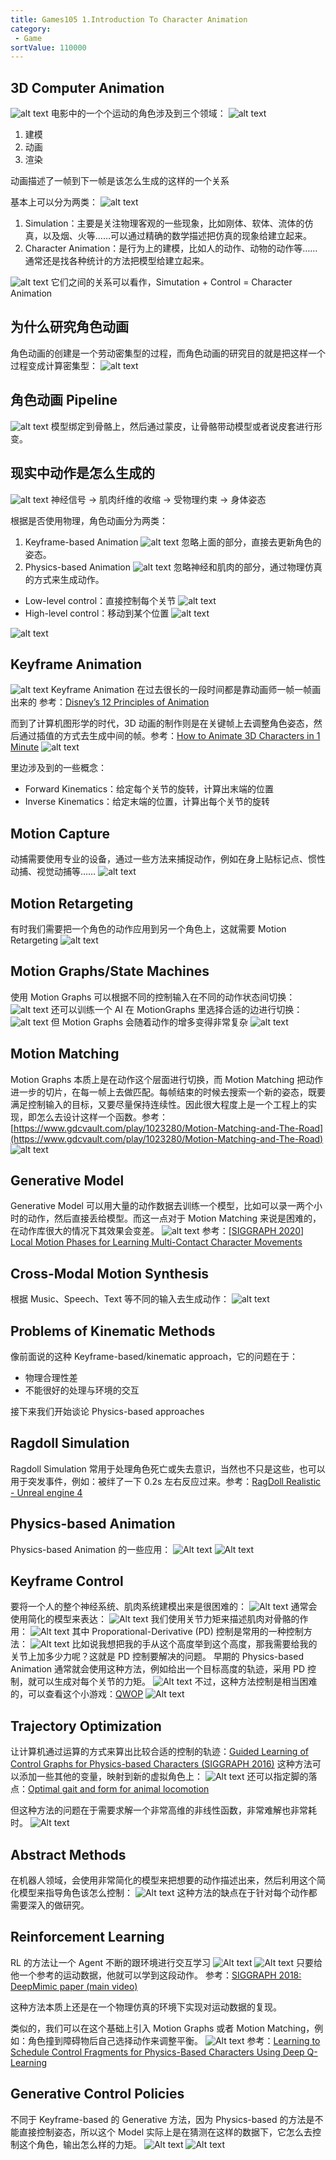 ```yaml
---
title: Games105 1.Introduction To Character Animation
category:
 - Game
sortValue: 110000
---
```


## 3D Computer Animation

![alt text](image-3.png)
电影中的一个个运动的角色涉及到三个领域：
![alt text](image.png)

1. 建模
2. 动画
3. 渲染

动画描述了一帧到下一帧是该怎么生成的这样的一个关系

基本上可以分为两类：
![alt text](image-1.png)

1. Simulation：主要是关注物理客观的一些现象，比如刚体、软体、流体的仿真，以及烟、火等……可以通过精确的数学描述把仿真的现象给建立起来。
2. Character Animation：是行为上的建模，比如人的动作、动物的动作等……通常还是找各种统计的方法把模型给建立起来。

![alt text](image-2.png)
它们之间的关系可以看作，Simutation + Control = Character Animation

## 为什么研究角色动画

角色动画的创建是一个劳动密集型的过程，而角色动画的研究目的就是把这样一个过程变成计算密集型：
![alt text](image-4.png)

## 角色动画 Pipeline

![alt text](image-5.png)
模型绑定到骨骼上，然后通过蒙皮，让骨骼带动模型或者说皮套进行形变。

## 现实中动作是怎么生成的

![alt text](image-6.png)
神经信号 -> 肌肉纤维的收缩 -> 受物理约束 -> 身体姿态

根据是否使用物理，角色动画分为两类：

1. Keyframe-based Animation
   ![alt text](image-7.png)
   忽略上面的部分，直接去更新角色的姿态。
2. Physics-based Animation
   ![alt text](image-8.png)
   忽略神经和肌肉的部分，通过物理仿真的方式来生成动作。

- Low-level control：直接控制每个关节
  ![alt text](image-9.png)
- High-level control：移动到某个位置
  ![alt text](image-10.png)

![alt text](image-11.png)

## Keyframe Animation

![alt text](image-12.png)
Keyframe Animation 在过去很长的一段时间都是靠动画师一帧一帧画出来的
参考：[Disney’s 12 Principles of Animation](https://the12principles.tumblr.com/)

而到了计算机图形学的时代，3D 动画的制作则是在关键帧上去调整角色姿态，然后通过插值的方式去生成中间的帧。参考：[How to Animate 3D Characters in 1 Minute](https://www.youtube.com/watch?v=TjJLIuFKA20)
![alt text](image-13.png)

里边涉及到的一些概念：

- Forward Kinematics：给定每个关节的旋转，计算出末端的位置
- Inverse Kinematics：给定末端的位置，计算出每个关节的旋转

## Motion Capture

动捕需要使用专业的设备，通过一些方法来捕捉动作，例如在身上贴标记点、惯性动捕、视觉动捕等……
![alt text](image-14.png)

## Motion Retargeting

有时我们需要把一个角色的动作应用到另一个角色上，这就需要 Motion Retargeting
![alt text](image-15.png)

## Motion Graphs/State Machines

使用 Motion Graphs 可以根据不同的控制输入在不同的动作状态间切换：
![alt text](image-16.png)
还可以训练一个 AI 在 MotionGraphs 里选择合适的边进行切换：
![alt text](image-17.png)
但 Motion Graphs 会随着动作的增多变得非常复杂
![alt text](image-18.png)

## Motion Matching

Motion Graphs 本质上是在动作这个层面进行切换，而 Motion Matching 把动作进一步的切片，在每一帧上去做匹配。每帧结束的时候去搜索一个新的姿态，既要满足控制输入的目标，又要尽量保持连续性。因此很大程度上是一个工程上的实现，即怎么去设计这样一个函数。参考：[https://www.gdcvault.com/play/1023280/Motion-Matching-and-The-Road](https://www.gdcvault.com/play/1023280/Motion-Matching-and-The-Road)
![alt text](image-19.png)

## Generative Model

Generative Model 可以用大量的动作数据去训练一个模型，比如可以录一两个小时的动作，然后直接丢给模型。而这一点对于 Motion Matching 来说是困难的，在动作库很大的情况下其效果会变差。
![alt text](image-20.png)
参考：[[SIGGRAPH 2020] Local Motion Phases for Learning Multi-Contact Character Movements](https://www.youtube.com/watch?v=Rzj3k3yerDk)

## Cross-Modal Motion Synthesis

根据 Music、Speech、Text 等不同的输入去生成动作：
![alt text](image-21.png)

## Problems of Kinematic Methods

像前面说的这种 Keyframe-based/kinematic approach，它的问题在于：

- 物理合理性差
- 不能很好的处理与环境的交互

接下来我们开始谈论 Physics-based approaches

## Ragdoll Simulation

Ragdoll Simulation 常用于处理角色死亡或失去意识，当然也不只是这些，也可以用于突发事件，例如：被绊了一下 0.2s 左右反应过来。参考：[RagDoll Realistic - Unreal engine 4](https://www.youtube.com/watch?v=4pWBtoGzwwE)

## Physics-based Animation

Physics-based Animation 的一些应用：
![Alt text](image-22.png)
![Alt text](image-23.png)

## Keyframe Control

要将一个人的整个神经系统、肌肉系统建模出来是很困难的：
![Alt text](image-24.png)
通常会使用简化的模型来表达：
![Alt text](image-25.png)
我们使用关节力矩来描述肌肉对骨骼的作用：
![Alt text](image-26.png)
其中 Proporational-Derivative (PD) 控制是常用的一种控制方法：
![Alt text](image-27.png)
比如说我想把我的手从这个高度举到这个高度，那我需要给我的关节上加多少力呢？这就是 PD 控制要解决的问题。
早期的 Physics-based Animation 通常就会使用这种方法，例如给出一个目标高度的轨迹，采用 PD 控制，就可以生成对每个关节的力矩。
![Alt text](image-28.png)
不过，这种方法控制是相当困难的，可以查看这个小游戏：[QWOP](https://www.youtube.com/watch?v=YbYOsE7JyXs)
![Alt text](image-29.png)

## Trajectory Optimization

让计算机通过运算的方式来算出比较合适的控制的轨迹：[Guided Learning of Control Graphs for Physics-based Characters (SIGGRAPH 2016)](https://www.youtube.com/watch?v=QJbCfhRkcyg)
这种方法可以添加一些其他的变量，映射到新的虚拟角色上：
![Alt text](image-30.png)
还可以指定脚的落点：[Optimal gait and form for animal locomotion](https://dl.acm.org/doi/10.1145/1531326.1531366)

但这种方法的问题在于需要求解一个非常高维的非线性函数，非常难解也非常耗时。
![Alt text](image-31.png)

## Abstract Methods

在机器人领域，会使用非常简化的模型来把想要的动作描述出来，然后利用这个简化模型来指导角色该怎么控制：
![Alt text](image-32.png)
这种方法的缺点在于针对每个动作都需要深入的做研究。

## Reinforcement Learning

RL 的方法让一个 Agent 不断的跟环境进行交互学习
![Alt text](image-33.png)
![Alt text](image-34.png)
只要给他一个参考的运动数据，他就可以学到这段动作。
参考：[SIGGRAPH 2018: DeepMimic paper (main video)](https://www.youtube.com/watch?v=vppFvq2quQ0)

这种方法本质上还是在一个物理仿真的环境下实现对运动数据的复现。

类似的，我们可以在这个基础上引入 Motion Graphs 或者 Motion Matching，例如：角色撞到障碍物后自己选择动作来调整平衡。
![Alt text](image-35.png)
参考：[Learning to Schedule Control Fragments for Physics-Based Characters Using Deep Q-Learning](https://dl.acm.org/doi/10.1145/3072959.3083723)

## Generative Control Policies

不同于 Keyframe-based 的 Generative 方法，因为 Physics-based 的方法是不能直接控制姿态，所以这个 Model 实际上是在猜测在这样的数据下，它怎么去控制这个角色，输出怎么样的力矩。
![Alt text](image-36.png)
![Alt text](image-37.png)
